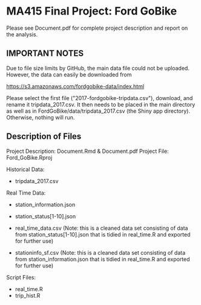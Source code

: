 # MA415 Final Project: Ford GoBike

Please see Document.pdf for complete project description and report on the analysis. 

## IMPORTANT NOTES

Due to file size limits by GitHub, the main data file could not be uploaded. However, the data can easily be downloaded from

https://s3.amazonaws.com/fordgobike-data/index.html

Please select the first file ("2017-fordgobike-tripdata.csv"), download, and rename it tripdata_2017.csv. It then needs to be placed in the main directory as well as in FordGoBike/data/tripdata_2017.csv (the Shiny app directory). Otherwise, nothing will run. 

## Description of Files

Project Description: Document.Rmd & Document.pdf
Project File: Ford_GoBike.Rproj

Historical Data:
* tripdata_2017.csv

Real Time Data:
* station_information.json
* station_status[1-10].json 

* real_time_data.csv (Note: this is a cleaned data set consisting of data from station_status[1-10].json that is tidied in real_time.R and exported for further use)
* stationinfo_sf.csv (Note: this is a cleaned data set consisting of data from station_information.json that is tidied in real_time.R and exported for further use)

Script Files:
* real_time.R
* trip_hist.R

